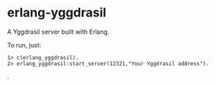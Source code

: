 
# erlang-yggdrasil

A Yggdrasil server built with Erlang.

To run, just:
```
1> c(erlang_yggdrasil).
2> erlang_yggdrasil:start_server(12321,"Your Yggdrasil address").
```

.



